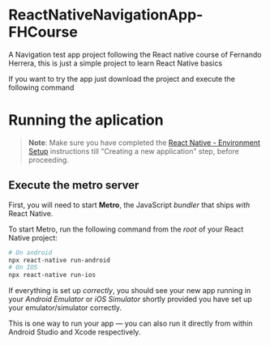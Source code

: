 # ReactNativeNavigationApp-FHCourse

A Navigation test app project following the React native course of Fernando Herrera, this is just a simple project to learn React Native basics

If you want to try the app just download the project and execute the following command

# Running the aplication

>**Note**: Make sure you have completed the [React Native - Environment Setup](https://reactnative.dev/docs/environment-setup) instructions till "Creating a new application" step, before proceeding.

## Execute the metro server

First, you will need to start **Metro**, the JavaScript _bundler_ that ships _with_ React Native.

To start Metro, run the following command from the _root_ of your React Native project:

```bash
# On android
npx react-native run-android
# On IOS
npx react-native run-ios
```

If everything is set up _correctly_, you should see your new app running in your _Android Emulator_ or _iOS Simulator_ shortly provided you have set up your emulator/simulator correctly.

This is one way to run your app — you can also run it directly from within Android Studio and Xcode respectively.
